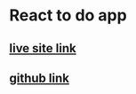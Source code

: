 # React to do app

## [live site link](https://todo-app-411a4.web.app/)

## [github link](https://github.com/sabbir-dcy/todo-app-client)
